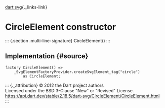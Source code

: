 [dart:svg](../../dart-svg/dart-svg-library){._links-link}

CircleElement constructor
=========================

::: {.section .multi-line-signature}
CircleElement()
:::

Implementation {#source}
--------------

``` {.language-dart data-language="dart"}
factory CircleElement() =>
    _SvgElementFactoryProvider.createSvgElement_tag("circle")
        as CircleElement;
```

::: {._attribution}
© 2012 the Dart project authors\
Licensed under the BSD 3-Clause \"New\" or \"Revised\" License.\
<https://api.dart.dev/stable/2.18.5/dart-svg/CircleElement/CircleElement.html>
:::
